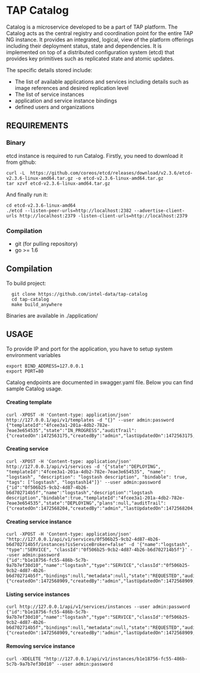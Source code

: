 # TAP Catalog

Catalog is a microservice developed to be a part of TAP platform.
The Catalog acts as the central registry and coordination point for the entire TAP NG instance.
It provides an integrated, logical, view of the platform offerings including their deployment status, state and dependencies.
It is implemented on top of a distributed configuration system (etcd) that provides key primitives such as replicated state and atomic updates.

The specific details stored include:
* The list of available applications and services including details such as image references and desired replication level
* The list of service instances
* application and service instance bindings
* defined users and organizations

## REQUIREMENTS

### Binary
etcd instance is required to run Catalog.
Firstly, you need to download it from github:
```
curl -L  https://github.com/coreos/etcd/releases/download/v2.3.6/etcd-v2.3.6-linux-amd64.tar.gz -o etcd-v2.3.6-linux-amd64.tar.gz
tar xzvf etcd-v2.3.6-linux-amd64.tar.gz
```
And finally run it:
```
cd etcd-v2.3.6-linux-amd64
./etcd --listen-peer-urls=http://localhost:2382 --advertise-client-urls http://localhost:2379 -listen-client-urls=http://localhost:2379
```

### Compilation
* git (for pulling repository)
* go >= 1.6

## Compilation
To build project:
```
  git clone https://github.com/intel-data/tap-catalog
  cd tap-catalog
  make build_anywhere
```
Binaries are available in ./application/

## USAGE

To provide IP and port for the application, you have to setup system environment variables
```
export BIND_ADDRESS=127.0.0.1
export PORT=80
```

Catalog endpoints are documented in swagger.yaml file.
Below you can find sample Catalog usage.

#### Creating template
```
curl -XPOST -H 'Content-type: application/json' http://127.0.0.1/api/v1/templates -d "{}" --user admin:password
{"templateId":"4fcee3a1-201a-4db2-782e-7eae3e654535","state":"IN_PROGRESS","auditTrail":{"createdOn":1472563175,"createdBy":"admin","lastUpdatedOn":1472563175,"lastUpdateBy":"admin"}}
```

#### Creating service
```
curl -XPOST -H 'Content-type: application/json' http://127.0.0.1/api/v1/services -d '{"state":"DEPLOYING", "templateId":"4fcee3a1-201a-4db2-782e-7eae3e654535", "name": "logstash", "description": "logstash description", "bindable": true, "tags": ["logstash", "logstash14"]}' --user admin:password
{"id":"0f506b25-9cb2-4d87-4b26-b6d702714b5f","name":"logstash","description":"logstash description","bindable":true,"templateId":"4fcee3a1-201a-4db2-782e-7eae3e654535","state":"DEPLOYING","plans":null,"auditTrail":{"createdOn":1472568204,"createdBy":"admin","lastUpdatedOn":1472568204,"lastUpdateBy":"admin"},"metadata":null}%
```

#### Creating service instance
```
curl -XPOST -H 'Content-type: application/json' "http://127.0.0.1/api/v1/services/0f506b25-9cb2-4d87-4b26-b6d702714b5f/instances?isServiceBroker=false" -d '{"name":"logstash", "type":"SERVICE", "classId":"0f506b25-9cb2-4d87-4b26-b6d702714b5f"}' --user admin:password
{"id":"b1e18756-fc55-486b-5c7b-9a7b7ef30d10","name":"logstash","type":"SERVICE","classId":"0f506b25-9cb2-4d87-4b26-b6d702714b5f","bindings":null,"metadata":null,"state":"REQUESTED","auditTrail":{"createdOn":1472568909,"createdBy":"admin","lastUpdatedOn":1472568909,"lastUpdateBy":"admin"}}
```

#### Listing service instances
```
curl http://127.0.0.1/api/v1/services/instances --user admin:password
{"id":"b1e18756-fc55-486b-5c7b-9a7b7ef30d10","name":"logstash","type":"SERVICE","classId":"0f506b25-9cb2-4d87-4b26-b6d702714b5f","bindings":null,"metadata":null,"state":"REQUESTED","auditTrail":{"createdOn":1472568909,"createdBy":"admin","lastUpdatedOn":1472568909,"lastUpdateBy":"admin"}}
```

#### Removing service instance
```
curl -XDELETE "http://127.0.0.1/api/v1/instances/b1e18756-fc55-486b-5c7b-9a7b7ef30d10" --user admin:password
```
